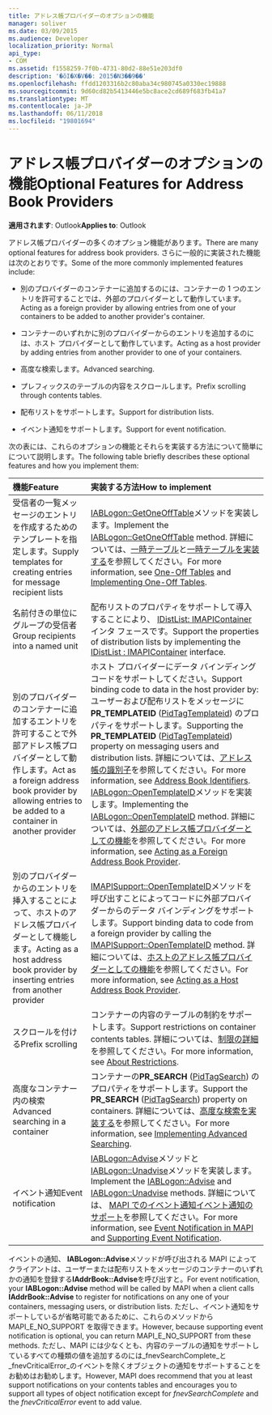 ```yaml
---
title: アドレス帳プロバイダーのオプションの機能
manager: soliver
ms.date: 03/09/2015
ms.audience: Developer
localization_priority: Normal
api_type:
- COM
ms.assetid: f1558259-7f0b-4731-80d2-88e51e203df0
description: '�ŏI�X�V��: 2015�N3��9��'
ms.openlocfilehash: ffdd1203316b2c80aba34c980745a0330ec19888
ms.sourcegitcommit: 9d60cd82b5413446e5bc8ace2cd689f683fb41a7
ms.translationtype: MT
ms.contentlocale: ja-JP
ms.lasthandoff: 06/11/2018
ms.locfileid: "19801694"
---
```

# <a name="optional-features-for-address-book-providers"></a><span data-ttu-id="510b8-103">アドレス帳プロバイダーのオプションの機能</span><span class="sxs-lookup"><span data-stu-id="510b8-103">Optional Features for Address Book Providers</span></span>

  
  
<span data-ttu-id="510b8-104">**適用されます**: Outlook</span><span class="sxs-lookup"><span data-stu-id="510b8-104">**Applies to**: Outlook</span></span> 
  
<span data-ttu-id="510b8-105">アドレス帳プロバイダーの多くのオプション機能があります。</span><span class="sxs-lookup"><span data-stu-id="510b8-105">There are many optional features for address book providers.</span></span> <span data-ttu-id="510b8-106">さらに一般的に実装された機能は次のとおりです。</span><span class="sxs-lookup"><span data-stu-id="510b8-106">Some of the more commonly implemented features include:</span></span>
  
- <span data-ttu-id="510b8-107">別のプロバイダーのコンテナーに追加するのには、コンテナーの 1 つのエントリを許可することでは、外部のプロバイダーとして動作しています。</span><span class="sxs-lookup"><span data-stu-id="510b8-107">Acting as a foreign provider by allowing entries from one of your containers to be added to another provider's container.</span></span>
    
- <span data-ttu-id="510b8-108">コンテナーのいずれかに別のプロバイダーからのエントリを追加するのには、ホスト プロバイダーとして動作しています。</span><span class="sxs-lookup"><span data-stu-id="510b8-108">Acting as a host provider by adding entries from another provider to one of your containers.</span></span>
    
- <span data-ttu-id="510b8-109">高度な検索します。</span><span class="sxs-lookup"><span data-stu-id="510b8-109">Advanced searching.</span></span>
    
- <span data-ttu-id="510b8-110">プレフィックスのテーブルの内容をスクロールします。</span><span class="sxs-lookup"><span data-stu-id="510b8-110">Prefix scrolling through contents tables.</span></span>
    
- <span data-ttu-id="510b8-111">配布リストをサポートします。</span><span class="sxs-lookup"><span data-stu-id="510b8-111">Support for distribution lists.</span></span>
    
- <span data-ttu-id="510b8-112">イベント通知をサポートします。</span><span class="sxs-lookup"><span data-stu-id="510b8-112">Support for event notification.</span></span>
    
<span data-ttu-id="510b8-113">次の表には、これらのオプションの機能とそれらを実装する方法について簡単にについて説明します。</span><span class="sxs-lookup"><span data-stu-id="510b8-113">The following table briefly describes these optional features and how you implement them:</span></span>
  
|<span data-ttu-id="510b8-114">**機能**</span><span class="sxs-lookup"><span data-stu-id="510b8-114">**Feature**</span></span>|<span data-ttu-id="510b8-115">**実装する方法**</span><span class="sxs-lookup"><span data-stu-id="510b8-115">**How to implement**</span></span>|
|:-----|:-----|
|<span data-ttu-id="510b8-116">受信者の一覧メッセージのエントリを作成するためのテンプレートを指定します。</span><span class="sxs-lookup"><span data-stu-id="510b8-116">Supply templates for creating entries for message recipient lists</span></span>  <br/> |<span data-ttu-id="510b8-117">[IABLogon::GetOneOffTable](iablogon-getoneofftable.md)メソッドを実装します。</span><span class="sxs-lookup"><span data-stu-id="510b8-117">Implement the [IABLogon::GetOneOffTable](iablogon-getoneofftable.md) method.</span></span> <span data-ttu-id="510b8-118">詳細については、[一時テーブル](one-off-tables.md)と[一時テーブルを実装する](implementing-one-off-tables.md)を参照してください。</span><span class="sxs-lookup"><span data-stu-id="510b8-118">For more information, see [One-Off Tables](one-off-tables.md) and [Implementing One-Off Tables](implementing-one-off-tables.md).</span></span>  <br/> |
|<span data-ttu-id="510b8-119">名前付きの単位にグループの受信者</span><span class="sxs-lookup"><span data-stu-id="510b8-119">Group recipients into a named unit</span></span>  <br/> |<span data-ttu-id="510b8-120">配布リストのプロパティをサポートして導入することにより、 [IDistList: IMAPIContainer](idistlistimapicontainer.md)インタ フェースです。</span><span class="sxs-lookup"><span data-stu-id="510b8-120">Support the properties of distribution lists by implementing the [IDistList : IMAPIContainer](idistlistimapicontainer.md) interface.</span></span>  <br/> |
|<span data-ttu-id="510b8-121">別のプロバイダーのコンテナーに追加するエントリを許可することで外部アドレス帳プロバイダーとして動作します。</span><span class="sxs-lookup"><span data-stu-id="510b8-121">Act as a foreign address book provider by allowing entries to be added to a container in another provider</span></span>  <br/> | <span data-ttu-id="510b8-122">ホスト プロバイダーにデータ バインディング コードをサポートしてください。</span><span class="sxs-lookup"><span data-stu-id="510b8-122">Support binding code to data in the host provider by:</span></span>  <br/>  <span data-ttu-id="510b8-123">ユーザーおよび配布リストをメッセージに**PR_TEMPLATEID** ([PidTagTemplateid](pidtagtemplateid-canonical-property.md)) のプロパティをサポートします。</span><span class="sxs-lookup"><span data-stu-id="510b8-123">Supporting the **PR_TEMPLATEID** ([PidTagTemplateid](pidtagtemplateid-canonical-property.md)) property on messaging users and distribution lists.</span></span> <span data-ttu-id="510b8-124">詳細については、[アドレス帳の識別子](address-book-identifiers.md)を参照してください。</span><span class="sxs-lookup"><span data-stu-id="510b8-124">For more information, see [Address Book Identifiers](address-book-identifiers.md).</span></span>  <br/>  <span data-ttu-id="510b8-125">[IABLogon::OpenTemplateID](iablogon-opentemplateid.md)メソッドを実装します。</span><span class="sxs-lookup"><span data-stu-id="510b8-125">Implementing the [IABLogon::OpenTemplateID](iablogon-opentemplateid.md) method.</span></span> <span data-ttu-id="510b8-126">詳細については、[外部のアドレス帳プロバイダーとしての機能](acting-as-a-foreign-address-book-provider.md)を参照してください。</span><span class="sxs-lookup"><span data-stu-id="510b8-126">For more information, see [Acting as a Foreign Address Book Provider](acting-as-a-foreign-address-book-provider.md).</span></span>  <br/> |
|<span data-ttu-id="510b8-127">別のプロバイダーからのエントリを挿入することによって、ホストのアドレス帳プロバイダーとして機能します。</span><span class="sxs-lookup"><span data-stu-id="510b8-127">Acting as a host address book provider by inserting entries from another provider</span></span>  <br/> |<span data-ttu-id="510b8-128">[IMAPISupport::OpenTemplateID](imapisupport-opentemplateid.md)メソッドを呼び出すことによってコードに外部プロバイダーからのデータ バインディングをサポートします。</span><span class="sxs-lookup"><span data-stu-id="510b8-128">Support binding data to code from a foreign provider by calling the [IMAPISupport::OpenTemplateID](imapisupport-opentemplateid.md) method.</span></span> <span data-ttu-id="510b8-129">詳細については、[ホストのアドレス帳プロバイダーとしての機能](acting-as-a-host-address-book-provider.md)を参照してください。</span><span class="sxs-lookup"><span data-stu-id="510b8-129">For more information, see [Acting as a Host Address Book Provider](acting-as-a-host-address-book-provider.md).</span></span>  <br/> |
|<span data-ttu-id="510b8-130">スクロールを付ける</span><span class="sxs-lookup"><span data-stu-id="510b8-130">Prefix scrolling</span></span>  <br/> |<span data-ttu-id="510b8-131">コンテナーの内容のテーブルの制約をサポートします。</span><span class="sxs-lookup"><span data-stu-id="510b8-131">Support restrictions on container contents tables.</span></span> <span data-ttu-id="510b8-132">詳細については、[制限の詳細](about-restrictions.md)を参照してください。</span><span class="sxs-lookup"><span data-stu-id="510b8-132">For more information, see [About Restrictions](about-restrictions.md).</span></span>  <br/> |
|<span data-ttu-id="510b8-133">高度なコンテナー内の検索</span><span class="sxs-lookup"><span data-stu-id="510b8-133">Advanced searching in a container</span></span>  <br/> |<span data-ttu-id="510b8-134">コンテナーの**PR_SEARCH** ([PidTagSearch](pidtagsearch-canonical-property.md)) のプロパティをサポートします。</span><span class="sxs-lookup"><span data-stu-id="510b8-134">Support the **PR_SEARCH** ([PidTagSearch](pidtagsearch-canonical-property.md)) property on containers.</span></span> <span data-ttu-id="510b8-135">詳細については、[高度な検索を実装する](implementing-advanced-searching.md)を参照してください。</span><span class="sxs-lookup"><span data-stu-id="510b8-135">For more information, see [Implementing Advanced Searching](implementing-advanced-searching.md).</span></span>  <br/> |
|<span data-ttu-id="510b8-136">イベント通知</span><span class="sxs-lookup"><span data-stu-id="510b8-136">Event notification</span></span>  <br/> |<span data-ttu-id="510b8-137">[IABLogon::Advise](iablogon-advise.md)メソッドと[IABLogon::Unadvise](iablogon-unadvise.md)メソッドを実装します。</span><span class="sxs-lookup"><span data-stu-id="510b8-137">Implement the [IABLogon::Advise](iablogon-advise.md) and [IABLogon::Unadvise](iablogon-unadvise.md) methods.</span></span> <span data-ttu-id="510b8-138">詳細については、 [MAPI でのイベント通知](event-notification-in-mapi.md)[イベント通知のサポート](supporting-event-notification.md)を参照してください。</span><span class="sxs-lookup"><span data-stu-id="510b8-138">For more information, see [Event Notification in MAPI](event-notification-in-mapi.md) and [Supporting Event Notification](supporting-event-notification.md).</span></span>  <br/> |
   
<span data-ttu-id="510b8-139">イベントの通知、 **IABLogon::Advise**メソッドが呼び出される MAPI によってクライアントは、ユーザーまたは配布リストをメッセージのコンテナーのいずれかの通知を登録する**IAddrBook::Advise**を呼び出すと。</span><span class="sxs-lookup"><span data-stu-id="510b8-139">For event notification, your **IABLogon::Advise** method will be called by MAPI when a client calls **IAddrBook::Advise** to register for notifications on any one of your containers, messaging users, or distribution lists.</span></span> <span data-ttu-id="510b8-140">ただし、イベント通知をサポートしているが省略可能であるために、これらのメソッドから MAPI_E_NO_SUPPORT を取得できます。</span><span class="sxs-lookup"><span data-stu-id="510b8-140">However, because supporting event notification is optional, you can return MAPI_E_NO_SUPPORT from these methods.</span></span> <span data-ttu-id="510b8-141">ただし、MAPI には少なくとも、内容のテーブルの通知をサポートしているすべての種類の値を追加するのには_fnevSearchComplete_と_fnevCriticalError_のイベントを除くオブジェクトの通知をサポートすることをお勧めはお勧めします。</span><span class="sxs-lookup"><span data-stu-id="510b8-141">However, MAPI does recommend that you at least support notifications on your contents tables and encourages you to support all types of object notification except for  _fnevSearchComplete_ and the  _fnevCriticalError_ event to add value.</span></span> 
  

